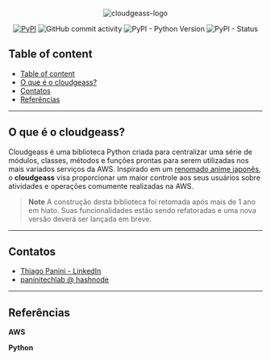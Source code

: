 <div align="center">
    <br><img src="https://github.com/ThiagoPanini/cloudgeass/blob/config/repo-refactgor/docs/imgs/01-header-readme.png?raw=true" alt="cloudgeass-logo">
</div>

<div align="center">  
  
  [![PyPI](https://img.shields.io/pypi/v/cloudgeass?color=purple)](https://pypi.org/project/cloudgeass/)
  ![GitHub commit activity](https://img.shields.io/github/commit-activity/m/ThiagoPanini/cloudgeass?color=blue)
  ![PyPI - Python Version](https://img.shields.io/pypi/pyversions/cloudgeass?color=lightblue)
  ![PyPI - Status](https://img.shields.io/pypi/status/cloudgeass?color=red)

</div>

## Table of content

- [Table of content](#table-of-content)
- [O que é o cloudgeass?](#o-que-é-o-cloudgeass)
- [Contatos](#contatos)
- [Referências](#referências)

___

## O que é o cloudgeass?

Cloudgeass é uma biblioteca Python criada para centralizar uma série de módulos, classes, métodos e funções prontas para serem utilizadas nos mais variados serviços da AWS. Inspirado em um [renomado anime japonês](https://en.wikipedia.org/wiki/Code_Geass), o **cloudgeass** visa proporcionar um maior controle aos seus usuários sobre atividades e operações comumente realizadas na AWS.

> **Note**
> A construção desta biblioteca foi retomada após mais de 1 ano em hiato. Suas funcionalidades estão sendo refatoradas e uma nova versão deverá ser lançada em breve.

___

## Contatos

- [Thiago Panini - LinkedIn](https://www.linkedin.com/in/thiago-panini/)
- [paninitechlab @ hashnode](https://panini.hashnode.dev/)
  
___

## Referências

**AWS**

**Python**